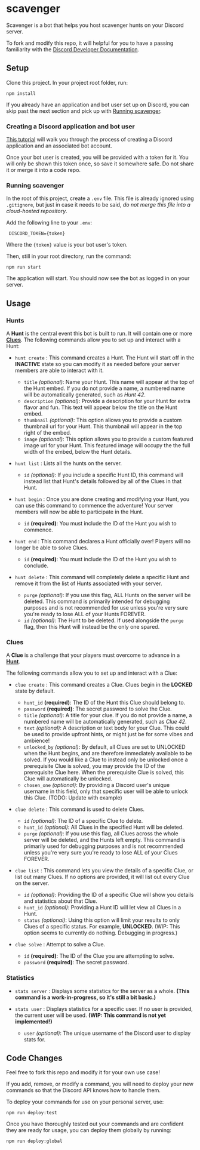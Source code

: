 # scavenger

Scavenger is a bot that helps you host scavenger hunts on your Discord server.

To fork and modify this repo, it will helpful for you to have a passing familiarity with the [Discord Developer Documentation](https://discord.com/developers/docs/intro).

## Setup

Clone this project. In your project root folder, run:

```shell
npm install
```

If you already have an application and bot user set up on Discord, you can skip past the next section and pick up with [Running scavenger](###-running-scavenger).

### Creating a Discord application and bot user

[This tutorial](https://discordpy.readthedocs.io/en/stable/discord.html) will walk you through the process of creating a Discord application and an associated bot account.

Once your bot user is created, you will be provided with a token for it. You will only be shown this token once, so save it somewhere safe. Do not share it or merge it into a code repo.

### Running scavenger

In the root of this project, create a `.env` file. This file is already ignored using `.gitignore`, but just in case it needs to be said, *do not merge this file into a cloud-hosted repository*.

Add the following line to your `.env`:
 ```shell
  DISCORD_TOKEN={token}
 ```
 
Where the `{token}` value is your bot user's token.

Then, still in your root directory, run the command:
```shell
npm run start
```

The application will start. You should now see the bot as logged in on your server.

## Usage

### Hunts

A **Hunt** is the central event this bot is built to run. It will contain one or more [**Clues**](###-clues).
The following commands allow you to set up and interact with a Hunt:

- `hunt create` : This command creates a Hunt. The Hunt will start off in the **INACTIVE** state so you can modify it as needed before your server members are able to interact with it.

  - `title` *(optional)*: Name your Hunt. This name will appear at the top of the Hunt embed. If you do not provide a name, a numbered name will be automatically generated, such as *Hunt 42*.
  - `description` *(optional)*: Provide a description for your Hunt for extra flavor and fun. This text will appear below the title on the Hunt embed.
  - `thumbnail` *(optional)*: This option allows you to provide a custom thumbnail url for your Hunt. This thumbnail will appear in the top right of the embed.
  - `image` *(optional)*: This option allows you to provide a custom featured image url for your Hunt. This featured image will occupy the the full width of the embed, below the Hunt details.

- `hunt list` : Lists all the hunts on the server.
  - `id` *(optional)*: If you include a specific Hunt ID, this command will instead list that Hunt's details followed by all of the Clues in that Hunt.

- `hunt begin` : Once you are done creating and modifying your Hunt, you can use this command to commence the adventure! Your server members will now be able to participate in the Hunt.
  - `id` **(required)**: You must include the ID of the Hunt you wish to commence.

- `hunt end` : This command declares a Hunt officially over! Players will no longer be able to solve Clues.
  - `id` **(required)**: You must include the ID of the Hunt you wish to conclude.

- `hunt delete` : This command will completely delete a specific Hunt and remove it from the list of Hunts associated with your server.
  - `purge` *(optional)*: If you use this flag, ALL Hunts on the server will be deleted. This command is primarily intended for debugging purposes and is not recommended for use unless you're very sure you're ready to lose ALL of your Hunts FOREVER.
  - `id` *(optional)*: The Hunt to be deleted. If used alongside the `purge` flag, then this Hunt will instead be the only one spared.

### Clues

A **Clue** is a challenge that your players must overcome to advance in a [**Hunt**](###-hunts).

The following commands allow you to set up and interact with a Clue:

- `clue create` : This command creates a Clue. Clues begin in the **LOCKED** state by default.

  - `hunt_id` **(required)**: The ID of the Hunt this Clue should belong to.
  - `password` **(required)**: The secret password to solve the Clue.
  - `title` *(optional)*: A title for your clue. If you do not provide a name, a numbered name will be automatically generated, such as *Clue 42*.
  - `text` *(optional)*: A description or text body for your Clue. This could be used to provide upfront hints, or might just be for some vibes and ambience!
  - `unlocked_by` *(optional)*: By default, all Clues are set to UNLOCKED when the Hunt begins, and are therefore immediately available to be solved. If you would like a Clue to instead only be unlocked once a prerequisite Clue is solved, you may provide the ID of the prerequisite Clue here. When the prerequisite Clue is solved, this Clue will automatically be unlocked.
  - `chosen_one` *(optional)*: By providing a Discord user's unique username in this field, only that specific user will be able to unlock this Clue. (TODO: Update with example)

- `clue delete` : This command is used to delete Clues.
  - `id` *(optional)*: The ID of a specific Clue to delete.
  - `hunt_id` *(optional)*: All Clues in the specified Hunt will be deleted.
  - `purge` *(optional)*: If you use this flag, all Clues across the whole server will be deleted, and the Hunts left empty. This command is primarily used for debugging purposes and is not recommended unless you're very sure you're ready to lose ALL of your Clues FOREVER.

- `clue list` : This command lets you view the details of a specific Clue, or list out many Clues. If no options are provided, it will list out every Clue on the server.
  - `id` *(optional)*: Providing the ID of a specific Clue will show you details and statistics about that Clue.
  - `hunt_id` *(optional)*: Providing a Hunt ID will let view all Clues in a Hunt.
  - `status` *(optional)*: Using this option will limit your results to only Clues of a specific status. For example, **UNLOCKED**. (WIP: This option seems to currently do nothing. Debugging in progress.)

- `clue solve` : Attempt to solve a Clue.
  - `id` **(required)**: The ID of the Clue you are attempting to solve.
  - `password` **(required)**: The secret password.

### Statistics

- `stats server` : Displays some statistics for the server as a whole. **(This command is a work-in-progress, so it's still a bit basic.)**

- `stats user` : Displays statistics for a specific user. If no user is provided, the current user will be used. **(WIP: This command is not yet implemented!)**
  - `user` *(optional)*: The unique username of the Discord user to display stats for.

## Code Changes

Feel free to fork this repo and modify it for your own use case!

If you add, remove, or modify a command, you will need to deploy your new commands so that the Discord API knows how to handle them.

To deploy your commands for use on your personal server, use:
```shell
npm run deploy:test
```

Once you have thoroughly tested out your commands and are confident they are ready for usage, you can deploy them globally by running:
```shell
npm run deploy:global
```
